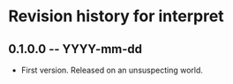# Revision history for interpret

## 0.1.0.0 -- YYYY-mm-dd

* First version. Released on an unsuspecting world.

